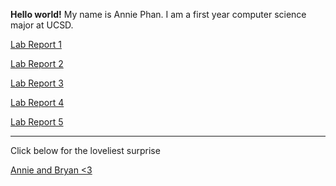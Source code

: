 **Hello world!**
My name is Annie Phan. I am a first year computer science major at UCSD.

[Lab Report 1](Lab1/lap-report-1-week-2.md) 

[Lab Report 2](Lab2/lap-report-2-week-4.md)

[Lab Report 3](Lab3/lab-report-3-week-6.md)

[Lab Report 4](Lab4/lab-report-4-week-8.md)

[Lab Report 5](Lab5/lab-report-5-week-10.md)

------
Click below for the loveliest surprise

[Annie and Bryan <3](Bryannie.md)